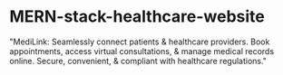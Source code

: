 # MERN-stack-healthcare-website
"MediLink: Seamlessly connect patients &amp; healthcare providers. Book appointments, access virtual consultations, &amp; manage medical records online. Secure, convenient, &amp; compliant with healthcare regulations."
